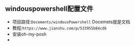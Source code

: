 
## windouspowershell配置文件
- 项目路径:`Docements/windousPowershell` Docemets就是文档
- 教程:`https://www.jianshu.com/p/533955b84cd6` 
- 安装oh-my-posh
- 

